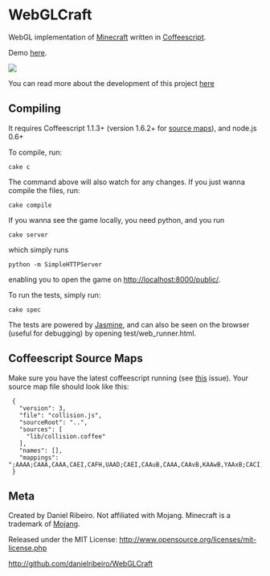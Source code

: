 WebGLCraft
==============

WebGL implementation of [Minecraft](http://www.minecraft.net/) written in [Coffeescript](http://jashkenas.github.com/coffee-script/).

Demo [here](http://danielribeiro.github.io/WebGLCraft/).

![](http://metaphysicaldeveloper.files.wordpress.com/2011/12/screen-shot-2011-12-17-at-6-44-36-pm.png)

You can read more about the development of this project [here](http://metaphysicaldeveloper.wordpress.com/2011/12/20/implementing-minecraft-in-webgl/)


Compiling
----

It requires Coffeescript 1.1.3+ (version 1.6.2+ for [source maps](http://www.html5rocks.com/en/tutorials/developertools/sourcemaps/)), and node.js 0.6+

To compile, run:

    cake c

The command above will also watch for any changes. If you just wanna compile the files, run:

    cake compile

If you wanna see the game locally, you need python, and you run 

    cake server

which simply runs


    python -m SimpleHTTPServer

enabling you to open the game on [http://localhost:8000/public/](http://localhost:8000/public/).


To run the tests, simply run:

    cake spec

The tests are powered by [Jasmine](http://pivotal.github.com/jasmine/), and can also be seen
on the browser (useful for debugging) by opening test/web_runner.html.

Coffeescript Source Maps
-----

Make sure you have the latest coffeescript running (see [this](https://github.com/jashkenas/coffee-script/issues/2835) issue). Your source map file should look like this:

     {
       "version": 3,
       "file": "collision.js",
       "sourceRoot": "..",
       "sources": [
         "lib/collision.coffee"
       ],
       "names": [],
       "mappings": ";AAAA;CAAA,CAAA,CAEI,CAFH,UAAD;CAEI,CAAuB,CAAA,CAAvB,KAAwB,YAAxB;CACI,CAAe,EAAA,CAAM,CAArB;CAAA,GAAA,WAAO;QAAP;CACA,CAAmB,CAAK,CAAL,EAAnB;CAAA,CAAO,EAAM,WAAN;QADP;CAEA,CAAO,EAAM,SAAN;CAHX,IAAuB;CAAvB,CAOmB,CAAA,CAAnB,CAAmB,IAAC,QAApB;CACI,SAAA,0BAAA;CAAA,EAAO,CAAP,EAAA,eAAA;CACA;CAAA,UAAA,gCAAA;yBAAA;CACI,CAAkC,CAAvB,CAAA,CAAU,GAArB;AAEoB,CAApB,GAAA,IAAA;CAAA,IAAA,YAAO;UAHX;CAAA,MADA;CAKA,GAAA,SAAO;CAbX,IAOmB;CATvB,GAAA;CAAA"
     }



Meta
----

Created by Daniel Ribeiro. Not affiliated with Mojang. Minecraft is a trademark of [Mojang](http://mojang.com/).

Released under the MIT License: http://www.opensource.org/licenses/mit-license.php

http://github.com/danielribeiro/WebGLCraft
